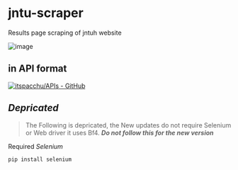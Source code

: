 # jntu-scraper
Results page scraping of jntuh website

![image](https://user-images.githubusercontent.com/37984032/126389335-d9700b97-5c6d-4af8-ad1f-48857a4c5bb7.png)
<br>

## in API format
[![itspacchu/APIs - GitHub](https://gh-card.dev/repos/itspacchu/APIs.svg)](https://github.com/itspacchu/APIs)
<br>

## *Depricated*
> The Following is depricated, the New updates do not require Selenium or Web driver it uses Bf4. ***Do not follow this for the new version***

Required *Selenium* 
```
pip install selenium 
```